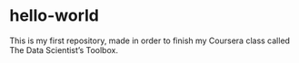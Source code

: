 hello-world
===========

This is my first repository, made in order to finish my Coursera class called The Data Scientist’s Toolbox.

